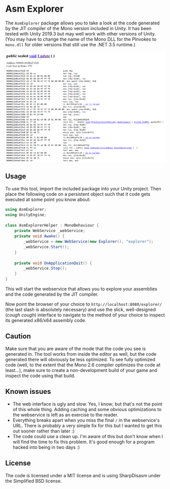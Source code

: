 # Asm Explorer
The `AsmExplorer` package allows you to take a look at the code generated by the JIT compiler of the Mono version included in Unity. It has been tested with Unity 2019.3 but may well work with other versions of Unity. (You may have to change the name of the Mono DLL for the PInvokes to `mono.dll` for older versions that still use the .NET 3.5 runtime.)

![Sample Output](sample-output.png)

## Usage
To use this tool, import the included package into your Unity project. Then place the following code on a persistent object such that it code gets executed at some point you know about:
```csharp
using AsmExplorer;
using UnityEngine;

class AsmExplorerHelper : MonoBehaviour {
	private WebService _webService;
	private void Awake() {
		_webService = new WebService(new Explorer(), "explorer");
		_webService.Start();
	}

	private void OnApplicationQuit() {
		_webService.Stop();
	}
}
```

This will start the webservice that allows you to explore your assemblies and the code generated by the JIT compiler.

Now point the browser of your choice to `http://localhost:8080/explorer/` (the last slash is absolutely necessary) and use the slick, well-designed (*cough cough*) interface to navigate to the method of your choice to inspect its generated x86/x64 assembly code.

## Caution
Make sure that you are aware of the mode that the code you see is generated in. The tool works from inside the editor as well, but the code generated there will obviously be less optimized. To see fully optimized code (well, to the extent that the Mono 2.6 compiler optimizes the code at least...), make sure to create a non-development build of your game and inspect the code using that build.

## Known issues
 * The web interface is ugly and slow. Yes, I know; but that's not the point of this whole thing. Adding caching and some obvious optimizations to the webservice is left as an exercise to the reader.
 * Everything breaks apart when you miss the final `/` in the webservice's URL. There is probably a very simple fix for this but I wanted to get this out sooner rather than later :)
 * The code could use a clean up. I'm aware of this but don't know when I will find the time to fix this problem. It's good enough for a program hacked into being in two days :)

## License
The code is licensed under a MIT license and is using SharpDisasm under the Simplified BSD license.
